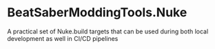 # BeatSaberModdingTools.Nuke
A practical set of Nuke.build targets that can be used during both local development as well in CI/CD pipelines
